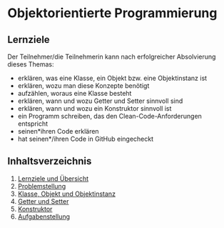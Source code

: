 # Objektorientierte Programmierung

## Lernziele
Der Teilnehmer/die Teilnehmerin kann nach erfolgreicher Absolvierung dieses Themas:
- erklären, was eine Klasse, ein Objekt bzw. eine Objektinstanz ist
- erklären, wozu man diese Konzepte benötigt
- aufzählen, woraus eine Klasse besteht
- erklären, wann und wozu Getter und Setter sinnvoll sind
- erklären, wann und wozu ein Konstruktor sinnvoll ist
- ein Programm schreiben, das den Clean-Code-Anforderungen entspricht
- seinen*ihren Code erklären
- hat seinen*/ihren Code in GitHub eingecheckt

## Inhaltsverzeichnis

1. [Lernziele und Übersicht](./README.md)
1. [Problemstellung](01-problemstellung.md)
1. [Klasse, Objekt und Objektinstanz]()
1. [Getter und Setter]()
1. [Konstruktor]()
1. [Aufgabenstellung]()
